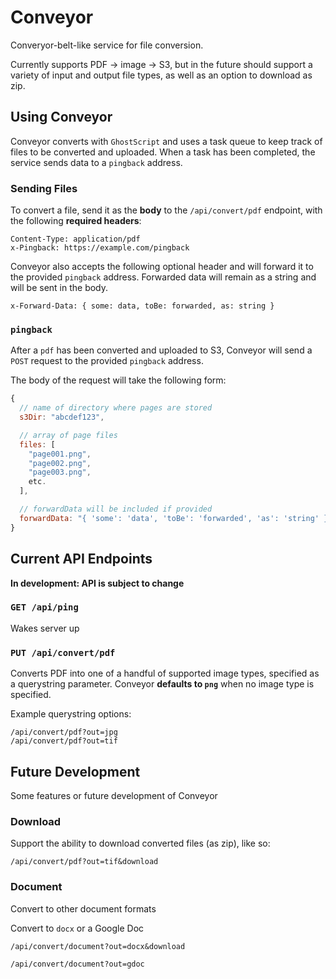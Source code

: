 # Conveyor

Converyor-belt-like service for file conversion.

Currently supports PDF -> image -> S3, but in the future should support a variety of input and output file types, as well as an option to download as zip.

## Using Conveyor

Conveyor converts with `GhostScript` and uses a task queue to keep track of files to be converted and uploaded. When a task has been completed, the service sends data to a `pingback` address.

### Sending Files

To convert a file, send it as the **body** to the `/api/convert/pdf` endpoint, with the following **required headers**:

```
Content-Type: application/pdf
x-Pingback: https://example.com/pingback
```

Conveyor also accepts the following optional header and will forward it to the provided `pingback` address. Forwarded data will remain as a string and will be sent in the body.

```
x-Forward-Data: { some: data, toBe: forwarded, as: string }
```

### `pingback`

After a `pdf` has been converted and uploaded to S3, Conveyor will send a `POST` request to the provided `pingback` address.

The body of the request will take the following form:

```js
{
  // name of directory where pages are stored
  s3Dir: "abcdef123",

  // array of page files
  files: [
    "page001.png",
    "page002.png",
    "page003.png",
    etc.
  ],

  // forwardData will be included if provided
  forwardData: "{ 'some': 'data', 'toBe': 'forwarded', 'as': 'string' }"
}
```

## Current API Endpoints

**In development: API is subject to change**

### `GET /api/ping`

Wakes server up

### `PUT /api/convert/pdf`

Converts PDF into one of a handful of supported image types, specified as a querystring parameter. Conveyor **defaults to `png`** when no image type is specified.

Example querystring options:

```
/api/convert/pdf?out=jpg
/api/convert/pdf?out=tif
```

## Future Development

Some features or future development of Conveyor

### Download

Support the ability to download converted files (as zip), like so:

```
/api/convert/pdf?out=tif&download
```

### Document

Convert to other document formats

Convert to `docx` or a Google Doc

```
/api/convert/document?out=docx&download

/api/convert/document?out=gdoc
```
